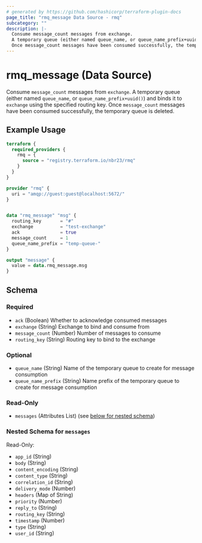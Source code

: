 ```yaml
---
# generated by https://github.com/hashicorp/terraform-plugin-docs
page_title: "rmq_message Data Source - rmq"
subcategory: ""
description: |-
  Consume message_count messages from exchange.
  A temporary queue (either named queue_name, or queue_name_prefix+uuid()) and binds it to exchange using the specified routing key.
  Once message_count messages have been consumed successfully, the temporary queue is deleted.
---
```


# rmq_message (Data Source)

Consume `message_count` messages from `exchange`.
A temporary queue (either named `queue_name`, or `queue_name_prefix+uuid()`) and binds it to `exchange` using the specified routing key.
Once `message_count` messages have been consumed successfully, the temporary queue is deleted.

## Example Usage

```terraform
terraform {
  required_providers {
    rmq = {
      source = "registry.terraform.io/nbr23/rmq"
    }
  }
}

provider "rmq" {
  uri = "amqp://guest:guest@localhost:5672/"
}


data "rmq_message" "msg" {
  routing_key       = "#"
  exchange          = "test-exchange"
  ack               = true
  message_count     = 1
  queue_name_prefix = "temp-queue-"
}

output "message" {
  value = data.rmq_message.msg
}
```

<!-- schema generated by tfplugindocs -->
## Schema

### Required

- `ack` (Boolean) Whether to acknowledge consumed messages
- `exchange` (String) Exchange to bind and consume from
- `message_count` (Number) Number of messages to consume
- `routing_key` (String) Routing key to bind to the exchange

### Optional

- `queue_name` (String) Name of the temporary queue to create for message consumption
- `queue_name_prefix` (String) Name prefix of the temporary queue to create for message consumption

### Read-Only

- `messages` (Attributes List) (see [below for nested schema](#nestedatt--messages))

<a id="nestedatt--messages"></a>
### Nested Schema for `messages`

Read-Only:

- `app_id` (String)
- `body` (String)
- `content_encoding` (String)
- `content_type` (String)
- `correlation_id` (String)
- `delivery_mode` (Number)
- `headers` (Map of String)
- `priority` (Number)
- `reply_to` (String)
- `routing_key` (String)
- `timestamp` (Number)
- `type` (String)
- `user_id` (String)
